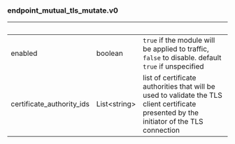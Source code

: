 
### endpoint_mutual_tls_mutate.v0

| &nbsp; | &nbsp; | &nbsp; |
|---|---|---|
| enabled | boolean | `true` if the module will be applied to traffic, `false` to disable. default `true` if unspecified |
| certificate_authority_ids | List&lt;string&gt; | list of certificate authorities that will be used to validate the TLS client certificate presented by the initiator of the TLS connection |